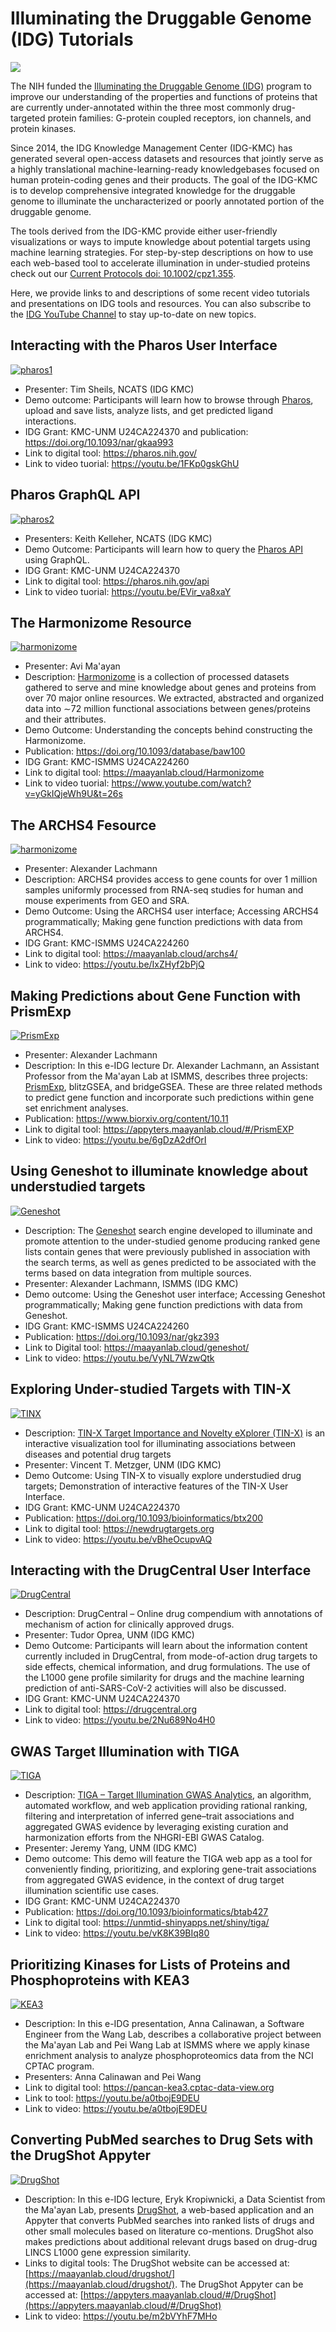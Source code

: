 # Illuminating the Druggable Genome (IDG) Tutorials

![](../images/IDG_Logo.png)

The NIH funded the [Illuminating the Druggable Genome (IDG)](https://druggablegenome.net/) program to improve our understanding of the properties and functions of proteins that are currently under-annotated within the three most commonly drug-targeted protein families: G-protein coupled receptors, ion channels, and protein kinases. 

Since 2014, the IDG Knowledge Management Center (IDG-KMC) has generated several open-access datasets and resources that jointly serve as a highly translational machine-learning-ready knowledgebases focused on human protein-coding genes and their products. The goal of the IDG-KMC is to develop comprehensive integrated knowledge for the druggable genome to illuminate the uncharacterized or poorly annotated portion of the druggable genome. 

The tools derived from the IDG-KMC provide either user-friendly visualizations or ways to impute knowledge about potential targets using machine learning strategies. For step-by-step descriptions on how to use each web-based tool to accelerate illumination in under-studied proteins check out our [Current Protocols doi: 10.1002/cpz1.355](https://currentprotocols.onlinelibrary.wiley.com/doi/10.1002/cpz1.355).

Here, we provide links to and descriptions of some recent video tutorials and presentations on IDG tools and resources. You can also subscribe to the [IDG YouTube Channel](https://www.youtube.com/c/DruggableGenomeIDG/videos) to stay up-to-date on new topics.  

## Interacting with the Pharos User Interface

[![pharos1](../images/IDGPharosYT_1.png)](https://youtu.be/1FKp0gskGhU)

* Presenter: Tim Sheils, NCATS (IDG KMC)
* Demo outcome: Participants will learn how to browse through [Pharos](https://pharos.nih.gov/), upload and save lists, analyze lists, and get predicted ligand interactions. 
* IDG Grant: KMC-UNM U24CA224370 and publication: https://doi.org/10.1093/nar/gkaa993
* Link to digital tool: https://pharos.nih.gov/
* Link to video tuorial: https://youtu.be/1FKp0gskGhU 

## Pharos GraphQL API

[![pharos2](../images/IDGPharosYT_2.png)](https://youtu.be/EVir_va8xaY)

* Presenters: Keith Kelleher, NCATS (IDG KMC) 
* Demo Outcome: Participants will learn how to query the [Pharos API](https://pharos.nih.gov/api) using GraphQL. 
* IDG Grant: KMC-UNM U24CA224370 
* Link to digital tool: https://pharos.nih.gov/api
* Link to video tuorial: https://youtu.be/EVir_va8xaY

## The Harmonizome Resource

[![harmonizome](../images/harmonizome-YT-1.png)](https://www.youtube.com/watch?v=yGkIQjeWh9U&t=26s)

* Presenter: Avi Ma'ayan
* Description: [Harmonizome](https://maayanlab.cloud/Harmonizome) is a collection of processed datasets gathered to serve and mine knowledge about genes and proteins from over 70 major online resources. We extracted, abstracted and organized data into ∼72 million functional associations between genes/proteins and their attributes. 
* Demo Outcome: Understanding the concepts behind constructing the Harmonizome. 
* Publication: https://doi.org/10.1093/database/baw100
* IDG Grant: KMC-ISMMS U24CA224260
* Link to digital tool: https://maayanlab.cloud/Harmonizome
* Link to video tuorial: https://www.youtube.com/watch?v=yGkIQjeWh9U&t=26s


## The ARCHS4 Fesource

[![harmonizome](../images/ARCHS4-YT-1.png)](https://youtu.be/IxZHyf2bPjQ)

* Presenter: Alexander Lachmann
* Description: ARCHS4 provides access to gene counts for over 1 million samples uniformly processed from RNA-seq studies for human and mouse experiments from GEO and SRA. 
* Demo Outcome: Using the ARCHS4 user interface; Accessing ARCHS4 programmatically; Making gene function predictions with data from ARCHS4. 
* IDG Grant: KMC-ISMMS U24CA224260
* Link to digital tool: https://maayanlab.cloud/archs4/
* Link to video: https://youtu.be/IxZHyf2bPjQ

## Making Predictions about Gene Function with PrismExp

[![PrismExp](../images/PrismExp-YT-1.png)](https://youtu.be/6gDzA2dfOrI)

* Presenter: Alexander Lachmann
* Description: In this e-IDG lecture Dr. Alexander Lachmann, an Assistant Professor from the Ma&#39;ayan Lab at ISMMS, describes three projects: [PrismExp](https://appyters.maayanlab.cloud/#/PrismEXP), blitzGSEA, and bridgeGSEA. These are three related methods to predict gene function and incorporate such predictions within gene set enrichment analyses. 
* Publication: https://www.biorxiv.org/content/10.11
* Link to digital tool: https://appyters.maayanlab.cloud/#/PrismEXP
* Link to video: https://youtu.be/6gDzA2dfOrI

## Using Geneshot to illuminate knowledge about understudied targets

[![Geneshot](../images/geneshot-YT-1.png)](https://youtu.be/VyNL7WzwQtk)

* Description: The [Geneshot](https://maayanlab.cloud/geneshot/) search engine developed to illuminate and promote attention to the under-studied genome producing ranked gene lists contain genes that were previously published in association with the search terms, as well as genes predicted to be associated with the terms based on data integration from multiple sources. 
* Presenter: Alexander Lachmann, ISMMS (IDG KMC) 
* Demo outcome: Using the Geneshot user interface; Accessing Geneshot programmatically; Making gene function predictions with data from Geneshot. 
* IDG Grant: KMC-ISMMS U24CA224260 
* Publication: https://doi.org/10.1093/nar/gkz393
* Link to Digital tool: https://maayanlab.cloud/geneshot/
* Link to video: https://youtu.be/VyNL7WzwQtk

## Exploring Under-studied Targets with TIN-X

[![TINX](../images/tinx-YT-1.png)](https://youtu.be/vBheOcupvAQ)

* Description: [TIN-X Target Importance and Novelty eXplorer (TIN-X)](https://newdrugtargets.org) is an interactive visualization tool for illuminating associations between diseases and potential drug targets 
* Presenter: Vincent T. Metzger, UNM (IDG KMC) 
* Demo Outcome: Using TIN-X to visually explore understudied drug targets; Demonstration of interactive features of the TIN-X User Interface. 
* IDG Grant: KMC-UNM U24CA224370 
* Publication: https://doi.org/10.1093/bioinformatics/btx200
* Link to digital tool: https://newdrugtargets.org
* Link to video: https://youtu.be/vBheOcupvAQ

## Interacting with the DrugCentral User Interface

[![DrugCentral](../images/drugcentralYT_1.png)](https://youtu.be/2Nu689No4H0)

* Description: DrugCentral – Online drug compendium with annotations of mechanism of action for clinically approved drugs. 
* Presenter: Tudor Oprea, UNM (IDG KMC) 
* Demo Outcome: Participants will learn about the information content currently included in DrugCentral, from mode-of-action drug targets to side effects, chemical information, and drug formulations. The use of the L1000 gene profile similarity for drugs and the machine learning prediction of anti-SARS-CoV-2 activities will also be discussed. 
* IDG Grant: KMC-UNM U24CA224370 
* Link to digital tool: https://drugcentral.org
* Link to video: https://youtu.be/2Nu689No4H0

## GWAS Target Illumination with TIGA

[![TIGA](../images/tigaYT_1.png)](https://youtu.be/2Nu689No4H0)

* Description: [TIGA – Target Illumination GWAS Analytics](https://unmtid-shinyapps.net/shiny/tiga/), an algorithm, automated workflow, and web application providing rational ranking, filtering and interpretation of inferred gene–trait associations and aggregated GWAS evidence by leveraging existing curation and harmonization efforts from the NHGRI-EBI GWAS Catalog. 
* Presenter: Jeremy Yang, UNM (IDG KMC) 
* Demo outcome: This demo will feature the TIGA web app as a tool for conveniently finding, prioritizing, and exploring gene-trait associations from aggregated GWAS evidence, in the context of drug target illumination scientific use cases. 
* IDG Grant: KMC-UNM U24CA224370 
* Publication: https://doi.org/10.1093/bioinformatics/btab427
* Link to digital tool: https://unmtid-shinyapps.net/shiny/tiga/
* Link to video: https://youtu.be/vK8K39BIq80

## Prioritizing Kinases for Lists of Proteins and Phosphoproteins with KEA3

[![KEA3](../images/kea3YT_1.png)](https://youtu.be/a0tbojE9DEU)

* Description: In this e-IDG presentation, Anna Calinawan, a Software Engineer from the Wang Lab, describes a collaborative project between the Ma&#39;ayan Lab and Pei Wang Lab at ISMMS where we apply kinase enrichment analysis to analyze phosphoproteomics data from the NCI CPTAC program. 
* Presenters: Anna Calinawan and Pei Wang
* Link to digital tool: https://pancan-kea3.cptac-data-view.org
* Link to tool: https://youtu.be/a0tbojE9DEU
* Link to video: https://youtu.be/a0tbojE9DEU

## Converting PubMed searches to Drug Sets with the DrugShot Appyter

[![DrugShot](../images/drugshotYT_1.png)](https://youtu.be/m2bVYhF7MHo)

* Description: In this e-IDG lecture, Eryk Kropiwnicki, a Data Scientist from the Ma&#39;ayan Lab, presents [DrugShot](https://maayanlab.cloud/drugshot/), a web-based application and an Appyter that converts PubMed searches into ranked lists of drugs and other small molecules based on literature co-mentions. DrugShot also makes predictions about additional relevant drugs based on drug-drug LINCS L1000 gene expression similarity.
* Links to digital tools: The DrugShot website can be accessed at: [https://maayanlab.cloud/drugshot/](https://maayanlab.cloud/drugshot/). The DrugShot Appyter can be accessed at: [https://appyters.maayanlab.cloud/#/DrugShot](https://appyters.maayanlab.cloud/#/DrugShot)
* Link to video: https://youtu.be/m2bVYhF7MHo
